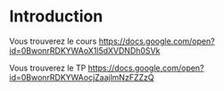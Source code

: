 # Introduction #

Vous trouverez le cours https://docs.google.com/open?id=0BwonrRDKYWAoX1l5dXVDNDh0SVk

Vous trouverez le TP https://docs.google.com/open?id=0BwonrRDKYWAocjZaajlmNzFZZzQ